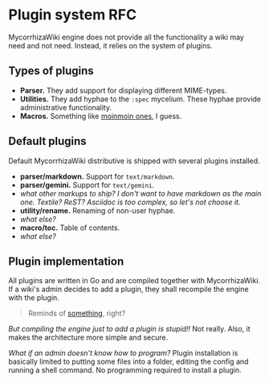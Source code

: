 # Plugin system RFC
MycorrhizaWiki engine does not provide all the functionality a wiki may need and not need. Instead, it relies on the system of plugins.

## Types of plugins
- **Parser.** They add support for displaying different MIME-types.
- **Utilities.** They add hyphae to the `:spec` mycelium. These hyphae provide administrative functionality.
- **Macros.** Something like [moinmoin ones](http://moinmo.in/HelpOnMacros), I guess.

## Default plugins
Default MycorrhizaWiki distributive is shipped with several plugins installed.

- **parser/markdown.** Support for `text/markdown`.
- **parser/gemini.** Support for `text/gemini`.
- *what other markups to ship? I don't want to have markdown as the main one. Textile? ReST? Asciidoc is too complex, so let's not choose it.*
- **utility/rename.** Renaming of non-user hyphae.
- *what else?*
- **macro/toc.** Table of contents.
- *what else?*

## Plugin implementation
All plugins are written in Go and are compiled together with MycorrhizaWiki. If a wiki's admin decides to add a plugin, they shall recompile the engine with the plugin.

> Reminds of [something](http://suckless.org/), right?

*But compiling the engine just to add a plugin is stupid!!* Not really. Also, it makes the architecture more simple and secure.

*What if an admin doesn't know how to program?* Plugin installation is basically limited to putting some files into a folder, editing the config and running a shell command. No programming required to install a plugin.


